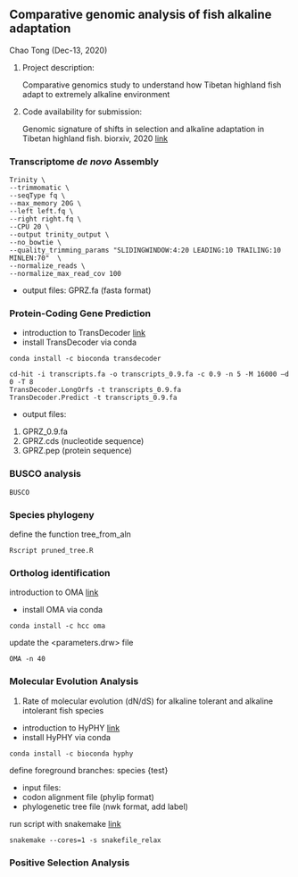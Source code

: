 ## Comparative genomic analysis of fish alkaline adaptation
 
Chao Tong
(Dec-13, 2020)
 
  
1. Project description:

    Comparative genomics study to understand how Tibetan highland fish adapt to extremely alkaline environment

2. Code availability for submission:

    Genomic signature of shifts in selection and alkaline adaptation in Tibetan highland fish. biorxiv, 2020 [link](https://www.biorxiv.org/content/10.1101/813501v1.full)

### Transcriptome *de novo* Assembly
```
Trinity \
--trimmomatic \
--seqType fq \
--max_memory 20G \
--left left.fq \
--right right.fq \
--CPU 20 \
--output trinity_output \
--no_bowtie \
--quality_trimming_params "SLIDINGWINDOW:4:20 LEADING:10 TRAILING:10 MINLEN:70"  \
--normalize_reads \
--normalize_max_read_cov 100
```

- output files: GPRZ.fa (fasta format)

### Protein-Coding Gene Prediction

- introduction to TransDecoder [link](https://github.com/TransDecoder/TransDecoder/wiki)
- install TransDecoder via conda
```
conda install -c bioconda transdecoder
```


```
cd-hit -i transcripts.fa -o transcripts_0.9.fa -c 0.9 -n 5 -M 16000 –d 0 -T 8
TransDecoder.LongOrfs -t transcripts_0.9.fa
TransDecoder.Predict -t transcripts_0.9.fa
```

- output files:
1. GPRZ_0.9.fa
2. GPRZ.cds (nucleotide sequence)
3. GPRZ.pep (protein sequence)

### BUSCO analysis

```
BUSCO
```


### Species phylogeny

define the function tree_from_aln
```
Rscript pruned_tree.R
```


### Ortholog identification
introduction to OMA [link](https://omabrowser.org/oma/home/)
- install OMA via conda
```
conda install -c hcc oma
```
update the <parameters.drw> file

```
OMA -n 40
```


### Molecular Evolution Analysis
1. Rate of molecular evolution (dN/dS) for alkaline tolerant and alkaline intolerant fish species
- introduction to HyPHY [link](http://www.hyphy.org/)
- install HyPHY via conda
```
conda install -c bioconda hyphy
```

define foreground branches: species {test}
- input files:
- codon alignment file (phylip format)
- phylogenetic tree file (nwk format, add label)

run script with snakemake [link](https://snakemake.readthedocs.io/en/stable/)
```
snakemake --cores=1 -s snakefile_relax
```

### Positive Selection Analysis



